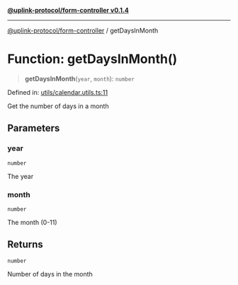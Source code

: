 [**@uplink-protocol/form-controller v0.1.4**](../README.md)

***

[@uplink-protocol/form-controller](../globals.md) / getDaysInMonth

# Function: getDaysInMonth()

> **getDaysInMonth**(`year`, `month`): `number`

Defined in: [utils/calendar.utils.ts:11](https://github.com/jmkcoder/uplink-protocol-calendar/blob/90165c1152662e28e3c591acea1b996d16646319/src/utils/calendar.utils.ts#L11)

Get the number of days in a month

## Parameters

### year

`number`

The year

### month

`number`

The month (0-11)

## Returns

`number`

Number of days in the month

